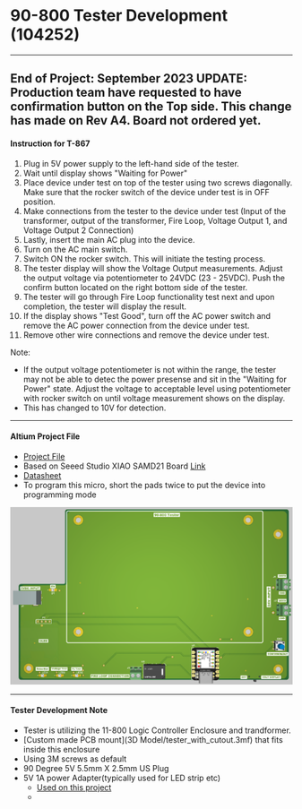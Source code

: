 # 90-800 Tester Development (104252)
---
End of Project: September 2023
UPDATE: Production team have requested to have confirmation button on the Top side.  This change has made on Rev A4.  Board not ordered yet.
---
#### Instruction for T-867
1. Plug in 5V power supply to the left-hand side of the tester.
2.	Wait until display shows "Waiting for Power"
3.	Place device under test on top of the tester using two screws diagonally. Make sure that the rocker switch of the device under test is in OFF position.
4.	Make connections from the tester to the device under test (Input of the transformer, output of the transformer, Fire Loop, Voltage Output 1, and Voltage Output 2 Connection)
5.	Lastly, insert the main AC plug into the device.
6.	Turn on the AC main switch.
7.	Switch ON the rocker switch. This will initiate the testing process.
8.	The tester display will show the Voltage Output measurements. Adjust the output voltage via potentiometer to 24VDC (23 - 25VDC). Push the confirm button located on the right bottom side of the tester.
9.	The tester will go through Fire Loop functionality test next and upon completion, the tester will display the result.
10.	If the display shows "Test Good", turn off the AC power switch and remove the AC power connection from the device under test.
11.	Remove other wire connections and remove the device under test.

Note:
- If the output voltage potentiometer is not within the range, the tester may not be able to detec the power presense and sit in the "Waiting for Power" state.  Adjust the voltage to acceptable level using potentiometer with rocker switch on until voltage measurement shows on the display.
- This has changed to 10V for detection.
---
#### Altium Project File
 - [Project File](https://detex-corporation.365.altium.com/designs/327D70DE-DD06-426B-8618-25C8A5CFA4D7#design)
 - Based on Seeed Studio XIAO SAMD21 Board [Link](https://www.seeedstudio.com/Seeeduino-XIAO-Arduino-Microcontroller-SAMD21-Cortex-M0+-p-4426.html?utm_source=blog&utm_medium=blog)
 - [Datasheet](https://files.seeedstudio.com/wiki/Seeeduino-XIAO/res/ATSAMD21G18A-MU-Datasheet.pdf)
 - To program this micro, short the pads twice to put the device into programming mode

![](Assets/90-800-Tester-PWA-Image.png)

---
#### Tester Development Note
- Tester is utilizing the 11-800 Logic Controller Enclosure and trandformer.
- [Custom made PCB mount](3D Model/tester_with_cutout.3mf) that fits inside this enclosure 
- Using 3M screws as default
- 90 Degree 5V 5.5mm X 2.5mm US Plug
- 5V 1A power Adapter(typically used for LED strip etc)
  - [Used on this project](https://www.amazon.com/dp/B0C1NNZH87?psc=1&ref=ppx_yo2ov_dt_b_product_details)
  - 
